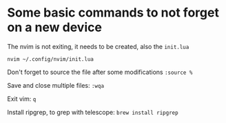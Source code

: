 # Some basic commands to not forget on a new device

The nvim is not exiting, it needs to be created, also the `init.lua`
```
nvim ~/.config/nvim/init.lua
```

Don't forget to source the file after some modifications
`:source %`

Save and close multiple files: `:wqa`

Exit vim: `q`

Install ripgrep, to grep with telescope: `brew install ripgrep`
